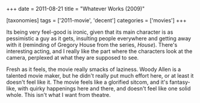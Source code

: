 +++
date = 2011-08-21
title = "Whatever Works (2009)"

[taxonomies]
tags = ['2011-movie', 'decent']
categories = ['movies']
+++

Its being very feel-good is ironic, given that its main character is as
pessimistic a guy as it gets, insulting people everywhere and getting
away with it (reminding of Gregory House from the series, *House*).
There's interesting acting, and I really like the part where the
characters look at the camera, perplexed at what they are supposed to
see.

Fresh as it feels, the movie really smacks of laziness. Woody Allen is a
talented movie maker, but he didn't really put much effort here, or at
least it doesn't feel like it. The movie feels like a glorified sitcom,
and it's fantasy-like, with quirky happenings here and there, and
doesn't feel like one solid whole. This isn't what I want from
theatre.

